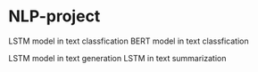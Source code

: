 # NLP-project

LSTM model in text classfication
BERT model in text classfication

LSTM model in text generation
LSTM in text summarization
